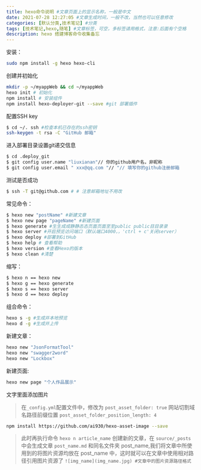 ```yaml
---
title: hexo命令说明 #⽂章⻚⾯上的显示名称，⼀般是中⽂
date: 2021-07-28 12:27:05 #⽂章⽣成时间，⼀般不改，当然也可以任意修改
categories: [默认分类,技术笔记] #分类
tags: [技术笔记,hexo,随笔] #⽂章标签，可空，多标签请⽤格式，注意:后⾯有个空格
description: hexo 搭建博客命令收集备忘
---
```


安装：
```bash
sudo npm install -g hexo hexo-cli
```

创建并初始化
```bash
mkdir -p ~/myappWeb && cd ~/myappWeb
hexo init # 初始化
npm install # 安装组件
npm install hexo-deployer-git --save #git 部署插件
```

配置SSH key
```bash
$ cd ~/. ssh #检查本机已存在的ssh密钥
ssh-keygen -t rsa -C "GitHub 邮箱"
```

进入部署目录设置git递交信息
```bash
$ cd .deploy_git
$ git config user.name "liuxianan"// 你的github⽤户名，⾮昵称
$ git config user.email " xxx@qq.com "// "// 填写你的github注册邮箱
```

测试是否成功
```bash
$ ssh -T git@github.com # # 注意邮箱地址不⽤改
```

常见命令：
```bash
$ hexo new "postName" #新建⽂章
$ hexo new page "pageName" #新建⻚⾯
$ hexo generate #⽣⽣成成静静态态⻚⾯⻚⾯⾄⾄public public⽬⽬录录
$ hexo server #开启预览访问端⼝（默认端⼝4000，，'ctrl + c'关闭server）
$ hexo deploy #部署到GitHub
$ hexo help # 查看帮助
$ hexo version #查看Hexo的版本
$ hexo clean #清楚
```

缩写：
```bash
$ hexo n == hexo new
$ hexo g == hexo generate
$ hexo s == hexo server
$ hexo d == hexo deploy
```

组合命令：
```bash
hexo s -g #⽣成并本地预览
hexo d -g #⽣成并上传
```

新建⽂章：
```bash
hexo new "JsonFormatTool" 
hexo new "swagger2word"
hexo new "Lockbox"


```

新建⻚⾯:
```bash
hexo new page "个人作品展示"
```

文字里面添加图片
> 在`_config.yml`配置文件中，修改为 `post_asset_folder: true` 网站切割域名路径前缀位置 `post_asset_folder_position_length: 4`
```bash
npm install https://github.com/ai930/hexo-asset-image --save
```
> 此时再执行命令 `hexo n article_name` 创建新的文章，在 `source/_posts` 中会生成文章 `post_name.md` 和同名文件夹 post_name,我们将文章中所使用到的将图片资源均放在 post_name 中，这时就可以在文章中使用相对路径引用图片资源了
`![img_name](img_name.jpg) #文章中的图片资源路径格式`

